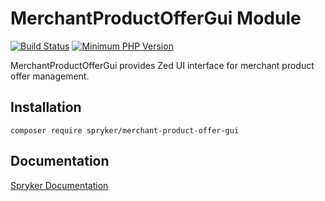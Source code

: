 # MerchantProductOfferGui Module
[![Build Status](https://travis-ci.org/spryker/merchant-product-offer-gui.svg)](https://travis-ci.org/spryker/merchant-product-offer-gui)
[![Minimum PHP Version](https://img.shields.io/badge/php-%3E%3D%207.3-8892BF.svg)](https://php.net/)

MerchantProductOfferGui provides Zed UI interface for merchant product offer management.

## Installation

```
composer require spryker/merchant-product-offer-gui
```

## Documentation

[Spryker Documentation](https://academy.spryker.com/developing_with_spryker/module_guide/modules.html)
